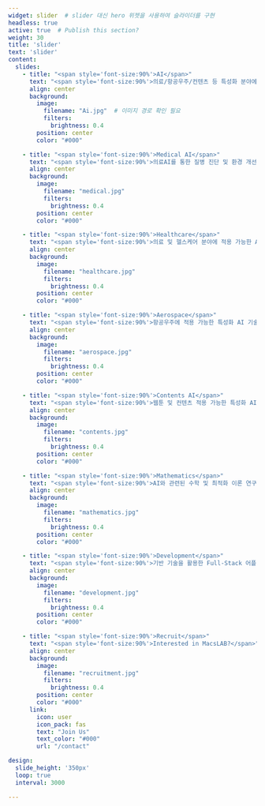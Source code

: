 ```yaml
---
widget: slider  # slider 대신 hero 위젯을 사용하여 슬라이더를 구현
headless: true
active: true  # Publish this section?
weight: 30
title: 'slider'
text: 'slider'
content:
  slides:
    - title: "<span style='font-size:90%'>AI</span>"
      text: "<span style='font-size:90%'>의료/항공우주/컨텐츠 등 특성화 분야에 적용 가능한 AI 기술 개발</span>"
      align: center
      background:
        image:
          filename: "Ai.jpg"  # 이미지 경로 확인 필요
          filters:
            brightness: 0.4
        position: center
        color: "#000"

    - title: "<span style='font-size:90%'>Medical AI</span>"
      text: "<span style='font-size:90%'>의료AI를 통한 질병 진단 및 환경 개선</span>"
      align: center
      background:
        image:
          filename: "medical.jpg"
          filters:
            brightness: 0.4
        position: center
        color: "#000"

    - title: "<span style='font-size:90%'>Healthcare</span>"
      text: "<span style='font-size:90%'>의료 및 헬스케어 분야에 적용 가능한 AI 기술 개발</span>"
      align: center
      background:
        image:
          filename: "healthcare.jpg"
          filters:
            brightness: 0.4
        position: center
        color: "#000"

    - title: "<span style='font-size:90%'>Aerospace</span>"
      text: "<span style='font-size:90%'>항공우주에 적용 가능한 특성화 AI 기술 개발</span>"
      align: center
      background:
        image:
          filename: "aerospace.jpg"
          filters:
            brightness: 0.4
        position: center
        color: "#000"

    - title: "<span style='font-size:90%'>Contents AI</span>"
      text: "<span style='font-size:90%'>웹툰 및 컨텐츠 적용 가능한 특성화 AI 기술 개발</span>"
      align: center
      background:
        image:
          filename: "contents.jpg"
          filters:
            brightness: 0.4
        position: center
        color: "#000"

    - title: "<span style='font-size:90%'>Mathematics</span>"
      text: "<span style='font-size:90%'>AI와 관련된 수학 및 최적화 이론 연구</span>"
      align: center
      background:
        image:
          filename: "mathematics.jpg"
          filters:
            brightness: 0.4
        position: center
        color: "#000"

    - title: "<span style='font-size:90%'>Development</span>"
      text: "<span style='font-size:90%'>기반 기술을 활용한 Full-Stack 어플리케이션 개발</span>"
      align: center
      background:
        image:
          filename: "development.jpg"
          filters:
            brightness: 0.4
        position: center
        color: "#000"

    - title: "<span style='font-size:90%'>Recruit</span>"
      text: "<span style='font-size:90%'>Interested in MacsLAB?</span>"
      align: center
      background:
        image:
          filename: "recruitment.jpg"
          filters:
            brightness: 0.4
        position: center
        color: "#000"
      link:
        icon: user
        icon_pack: fas
        text: "Join Us"
        text_color: "#000"
        url: "/contact"

design:
  slide_height: '350px'
  loop: true
  interval: 3000

---
```

